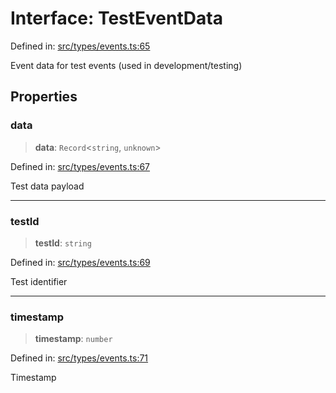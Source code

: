 # Interface: TestEventData

Defined in: [src/types/events.ts:65](https://github.com/Nick2bad4u/Uptime-Watcher/blob/3cce0c3b352c8390536ca3c7399ece50a05faf18/src/types/events.ts#L65)

Event data for test events (used in development/testing)

## Properties

### data

> **data**: `Record`\<`string`, `unknown`\>

Defined in: [src/types/events.ts:67](https://github.com/Nick2bad4u/Uptime-Watcher/blob/3cce0c3b352c8390536ca3c7399ece50a05faf18/src/types/events.ts#L67)

Test data payload

***

### testId

> **testId**: `string`

Defined in: [src/types/events.ts:69](https://github.com/Nick2bad4u/Uptime-Watcher/blob/3cce0c3b352c8390536ca3c7399ece50a05faf18/src/types/events.ts#L69)

Test identifier

***

### timestamp

> **timestamp**: `number`

Defined in: [src/types/events.ts:71](https://github.com/Nick2bad4u/Uptime-Watcher/blob/3cce0c3b352c8390536ca3c7399ece50a05faf18/src/types/events.ts#L71)

Timestamp
